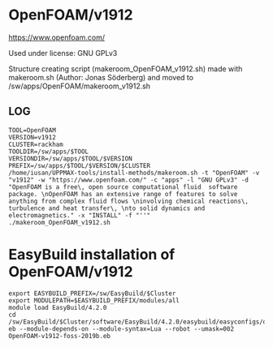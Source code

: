 OpenFOAM/v1912
========================

<https://www.openfoam.com/>

Used under license:
GNU GPLv3

Structure creating script (makeroom_OpenFOAM_v1912.sh) made with makeroom.sh (Author: Jonas Söderberg) and moved to /sw/apps/OpenFOAM/makeroom_v1912.sh

LOG
---

    TOOL=OpenFOAM
    VERSION=v1912
    CLUSTER=rackham
    TOOLDIR=/sw/apps/$TOOL
    VERSIONDIR=/sw/apps/$TOOL/$VERSION
    PREFIX=/sw/apps/$TOOL/$VERSION/$CLUSTER
    /home/iusan/UPPMAX-tools/install-methods/makeroom.sh -t "OpenFOAM" -v "v1912" -w "https://www.openfoam.com/" -c "apps" -l "GNU GPLv3" -d "OpenFOAM is a free\, open source computational fluid  software package. \nOpenFOAM has an extensive range of features to solve anything from complex fluid flows \ninvolving chemical reactions\, turbulence and heat transfer\, \nto solid dynamics and electromagnetics." -x "INSTALL" -f "''"
    ./makeroom_OpenFOAM_v1912.sh

# EasyBuild installation of OpenFOAM/v1912
    export EASYBUILD_PREFIX=/sw/EasyBuild/$Cluster
    export MODULEPATH=$EASYBUILD_PREFIX/modules/all
    module load EasyBuild/4.2.0
    cd /sw/EasyBuild/$Cluster/software/EasyBuild/4.2.0/easybuild/easyconfigs/o/OpenFOAM/
    eb --module-depends-on --module-syntax=Lua --robot --umask=002 OpenFOAM-v1912-foss-2019b.eb

